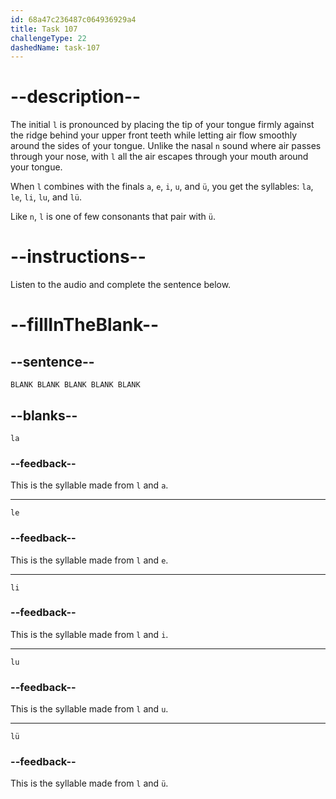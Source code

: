 ```yaml
---
id: 68a47c236487c064936929a4
title: Task 107
challengeType: 22
dashedName: task-107
---
```


<!-- (Audio) A: l, la, le, li, lu, lü -->

# --description--

The initial `l` is pronounced by placing the tip of your tongue firmly against the ridge behind your upper front teeth while letting air flow smoothly around the sides of your tongue. Unlike the nasal `n` sound where air passes through your nose, with `l` all the air escapes through your mouth around your tongue.

When `l` combines with the finals `a`, `e`, `i`, `u`, and `ü`, you get the syllables: `la`, `le`, `li`, `lu`, and `lü`.

Like `n`, `l` is one of few consonants that pair with `ü`. 

# --instructions--

Listen to the audio and complete the sentence below.

# --fillInTheBlank--

## --sentence--

`BLANK BLANK BLANK BLANK BLANK`

## --blanks--

`la`

### --feedback--

This is the syllable made from `l` and `a`.

---

`le`

### --feedback--

This is the syllable made from `l` and `e`.

---

`li`

### --feedback--

This is the syllable made from `l` and `i`.

---

`lu`

### --feedback--

This is the syllable made from `l` and `u`.

---

`lü`

### --feedback--

This is the syllable made from `l` and `ü`.
